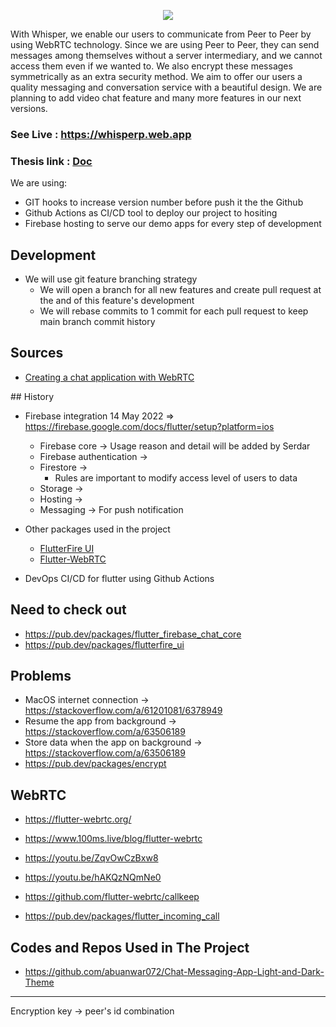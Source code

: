 <p align="center">
  <img src="https://i.hizliresim.com/nkjc885.png">
</p>

With  Whisper,  we  enable  our  users  to  communicate  from Peer to Peer by  using WebRTC technology. Since we are using Peer to Peer, they can send messages among themselves without a server intermediary, and we cannot access them even if we wanted to. We also encrypt these messages  symmetrically  as  an  extra  security  method. We  aim  to  offer  our  users  a  quality messaging and conversation service with a beautiful design. We are planning to add video chat feature and many more features in our next versions.


### See Live : https://whisperp.web.app

### Thesis link :  [Doc](https://docs.google.com/document/d/17EVXmpIxjvDLv2B5Duu8-ob46zKEU-sZ5oDCCfJfTjY/edit?usp=sharing)

We are using:

- GIT hooks to increase version number before push it the the Github
- Github Actions as CI/CD tool to deploy our project to hositing
- Firebase hosting to serve our demo apps for every step of development


## Development

- We will use git feature branching strategy
  - We will open a branch for all new features and create pull request at the and of this feature's development
  - We will rebase commits to 1 commit for each pull request to keep main branch commit history


## Sources

- [Creating a chat application with WebRTC](https://blog.logrocket.com/creating-chat-application-with-webrtc/)

## History

- Firebase integration 14 May 2022 => https://firebase.google.com/docs/flutter/setup?platform=ios

  - Firebase core -> Usage reason and detail will be added by Serdar
  - Firebase authentication ->
  - Firestore ->
    - Rules are important to modify access level of users to data
  - Storage ->
  - Hosting ->
  - Messaging -> For push notification

- Other packages used in the project

  - [FlutterFire UI](https://pub.dev/packages/flutterfire_ui)
  - [Flutter-WebRTC](https://pub.dev/packages/flutter_webrtc)

- DevOps CI/CD for flutter using Github Actions


## Need to check out

- https://pub.dev/packages/flutter_firebase_chat_core
- https://pub.dev/packages/flutterfire_ui

## Problems

- MacOS internet connection -> https://stackoverflow.com/a/61201081/6378949
- Resume the app from background -> https://stackoverflow.com/a/63506189
- Store data when the app on background -> https://stackoverflow.com/a/63506189
- https://pub.dev/packages/encrypt

## WebRTC

- https://flutter-webrtc.org/
- https://www.100ms.live/blog/flutter-webrtc
- https://youtu.be/ZqvOwCzBxw8
- https://youtu.be/hAKQzNQmNe0

- https://github.com/flutter-webrtc/callkeep
- https://pub.dev/packages/flutter_incoming_call

## Codes and Repos Used in The Project

- https://github.com/abuanwar072/Chat-Messaging-App-Light-and-Dark-Theme

---

Encryption key -> peer's id combination
